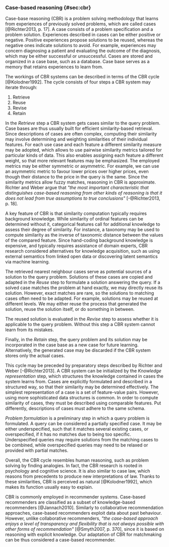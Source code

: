 ### Case-based reasoning {#sec:cbr}

<!-- Definitions -->

Case-base reasoning (CBR) is a problem solving methodology that learns from experiences of previously solved problems, which are called cases [@Richter2013, p. 17].
A case consists of a problem specification and a problem solution.
Experiences described in cases can be either positive or negative.
Positive experiences propose solutions to be reused, whereas the negative ones indicate solutions to avoid.
For example, experiences may concern diagnosing a patient and evaluating the outcome of the diagnosis, which may be either successful or unsuccessful.
Cases are stored and organized in a case base, such as a database.
Case base serves as a memory that retains experiences to learn from.

The workings of CBR systems can be described in terms of the CBR cycle [@Kolodner1992].
The cycle consists of four steps a CBR system may iterate through:

1. Retrieve
2. Reuse
3. Revise
4. Retain

In the *Retrieve* step a CBR system gets cases similar to the query problem.
Case bases are thus usually built for efficient similarity-based retrieval. 
Since descriptions of cases are often complex, computing their similarity may involve determining and weighting similarities of their individual features.
For each use case and each feature a different similarity measure may be adopted, which allows to use pairwise similarity metrics tailored for particular kinds of data.
This also enables assigning each feature a different weight, so that more relevant features may be emphasized.
The employed metrics may be either symmetric or asymmetric.
For example, we can use an asymmetric metric to favour lower prices over higher prices, even though their distance to the price in the query is the same.
Since the similarity metrics allow fuzzy matches, reasoning in CBR is approximate.
Richter and Weber argue that *"the most important characteristic that distinguishes case-based reasoning from other kinds of reasoning is that it does not lead from true assumptions to true conclusions"* [-@Richter2013, p. 18].

A key feature of CBR is that similarity computation typically requires background knowledge.
While similarity of ordinal features can be determined without it, categorical features call for additional knowledge to assess their degree of similarity.
For instance, a taxonomy may be used to compute similarity as the inverse of taxonomic distance between the values of the compared feature.
Since hand-coding background knowledge is expensive, and typically requires assistance of domain experts, CBR research considered alternatives for knowledge acquisition, such as using external semantics from linked open data or discovering latent semantics via machine learning.

The retrieved nearest neighbour cases serve as potential sources of a solution to the query problem.
Solutions of these cases are copied and adapted in the *Reuse* step to formulate a solution answering the query.
If a solved case matches the problem at hand exactly, we may directly reuse its solution.
However, exact matches are rare, so the solutions to matching cases often need to be adapted.
For example, solutions may be reused at different levels.
We may either reuse the process that generated the solution, reuse the solution itself, or do something in between.

The reused solution is evaluated in the *Revise* step to assess whether it is applicable to the query problem.
Without this step a CBR system cannot learn from its mistakes.

Finally, in the *Retain* step, the query problem and its solution may be incorporated in the case base as a new case for future learning.
Alternatively, the generated case may be discarded if the CBR system stores only the actual cases.

This cycle may be preceded by preparatory steps described by Richter and Weber [-@Richter2013].
A CBR system can be initialized by the *Knowledge representation* step, which structures the knowledge contained in cases the system learns from.
Cases are explicitly formulated and described in a structured way, so that their similarity may be determined effectively.
The simplest representation of a case is a set of feature-value pairs.
However, using more sophisticated data structures is common.
In order to compute similarity of cases, they must be described using comparable features.
Put differently, descriptions of cases must adhere to the same schema.

*Problem formulation* is a preliminary step in which a query problem is formulated.
A query can be considered a partially specified case.
It may be either underspecified, such that it matches several existing cases, or overspecified, if it has no matches due to being too specific.
Underspecified queries may require solutions from the matching cases to be combined, while overspecified queries may need to be relaxed or provided with partial matches.

Overall, the CBR cycle resembles human reasoning, such as problem solving by finding analogies.
In fact, the CBR research is rooted in psychology and cognitive science.
It is also similar to case law, which reasons from precedents to produce new interpretations of law.
Thanks to these similarities, CBR is perceived as natural [@Kolodner1992], which makes its function usually easy to explain.

<!-- Case-based recommenders -->

CBR is commonly employed in recommender systems. 
Case-based recommenders are classified as a subset of knowledge-based recommenders [@Jannach2010].
Similarly to collaborative recommendation approaches, case-based recommenders exploit data about past behaviour.
However, unlike collaborative recommenders, *"the case-based approach enjoys a level of transparency and flexibility that is not always possible with other forms of recommendation"* [@Smyth2007, p. 370], since it is based on reasoning with explicit knowledge.
Our adaptation of CBR for matchmaking can be thus considered a case-based recommender.

<!--
CBR is based on extensional semantics.
Instead of defining a solution to a case as a class of instances, CBR defines it simply by the set of cases, without synthesizing general class characteristics.

Important factors for case bases:
1. Representational fidelity (knowledge representation of cases)
2. Size (more cases to learn from)
-->
